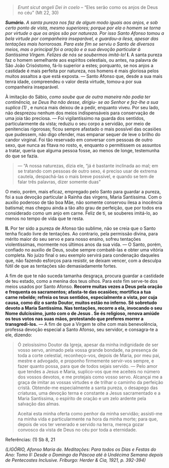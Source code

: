> *Erunt sicut angeli Dei in coelo* – “Eles serão como os anjos de Deus no céu” (Mt 22, 30)

***Sumário.** A santa pureza nos faz de algum modo iguais aos anjos, e sob certo ponto de vista, mesmo superiores; porque por ela o homem se torna por virtude o que os anjos são por natureza. Por isso Santo Afonso tomou a bela virtude por companheira inseparável, e guardou-a ilesa, apesar das tentações mais horrorosas. Para este fim se serviu o Santo de diversos meios, mas o principal foi a oração e a sua devoção particular à Santíssima Virgem. Felizes de nós se soubermos imitá-lo!* **I.** A santa pureza faz o homem semelhante aos espíritos celestiais, ou antes, na palavra de São João Crisóstomo, fá-lo superior a estes; porquanto, se nos anjos a castidade é mais perfeita por natureza, nos homens é mais gloriosa pelos muitos assaltos a que está exposta. — Santo Afonso que, desde a sua mais tenra idade, compreendeu o valor desta virtude, tomou-a por sua companheira inseparável.

À imitação do Sábio, *como soube que de outra maneira não podia ter continência, se Deus lha não desse, dirigiu- se ao Senhor e fez-lhe a sua suplica (1)* , e nunca mais deixou de a pedir, enquanto viveu. Por seu lado, não desprezou nenhum dos meios indispensáveis para conservação de uma joia tão preciosa. — Foi vigilantíssimo na guarda dos sentidos, particularmente da vista; reduziu o seu corpo a servidão, por meio de penitencias rigorosas; ficou sempre afastado o mais possível das ocasiões que pudessem, não digo ofender, mas empanar sequer de leve o brilho do candor virginal. Foi tão reservado em conversar com pessoas de outro sexo, que nunca as fitava no rosto, e, enquanto o permitissem os assuntos a tratar, queria que alguma pessoa fosse, ao menos de longe, testemunha do que se fazia.

> — “A nossa naturezas, dizia ele, “já é bastante inclinada ao mal; em se tratando com pessoas de outro sexo, é preciso usar de extrema cautela, despachá-las o mais breve possível, e quando se tem de falar três palavras, dizer somente duas”

O meio, porém, mais eficaz, empregado pelo Santo para guardar a pureza, foi a sua devoção particular à Rainha das virgens, Maria Santíssima. Com o auxilio poderoso de tão boa Mãe, não somente conservou ilesa a inocência batismal; mas chegou ainda a tão alto grau de perfeição, que por todos era considerado como um anjo em carne. Feliz de ti, se souberes imitá-lo, ao menos no tempo de vida que te resta.

**II.** Por ter sido a pureza de Afonso tão sublime, não se creia que o Santo tenha ficado livre de tentações. Ao contrario, pela permissão divina, para mérito maior do seu servo e para nosso ensino, sofreu tentações violentíssimas, mormente nos últimos anos da sua vida. — O Santo, porém, confiado no auxilio de Deus, soube sempre combatê-las e obter uma vitória completa. No juízo final o seu exemplo servirá para condenação daqueles que, não fazendo esforços para resistir, se deixam vencer, com a desculpa fútil de que as tentações são demasiadamente fortes.

A fim de que te não suceda tamanha desgraça, procura guardar a castidade de teu estado, como a menina dos teus olhos. Para este fim serve-te dos meios usados por Santo Afonso. **Recorre muitas vezes a Deus pela oração e frequenta os sacramentos; afasta-te das ocasiões; mortifica a tua carne rebelde; refreia os teus sentidos, especialmente a vista, por cuja causa, como diz o santo Doutor, muitos estão no inferno. Sê sobretudo devoto a Maria Santíssima. Nas tentações, recorre a ela, invocando o seu Nome dulcíssimo, junto com o de Jesus . Se és religioso, renova amiúde os teus votos nas suas mãos, protestando que preferes morrer a transgredi-los.** — A fim de que a Virgem te olhe com mais benevolência, professa devoção especial a Santo Afonso, seu servidor, e consagra-te a ele, dizendo:

> Ó zelosíssimo Doutor da Igreja, apesar da minha indignidade de ser vosso servo, animado pela vossa grande bondade, na presença de toda a corte celestial, reconheço-vos, depois de Maria, por meu pai, mestre e advogado, e proponho firmemente servir-vos sempre, e fazer quanto possa, para que de todos sejais servido. — Pelo amor que tendes a Jesus e Maria, suplico-vos que me aceiteis no número dos vossos devotos, e me protejais como vosso servo. Alcançai me a graça de imitar as vossas virtudes e de trilhar o caminho da perfeição cristã. Obtende-me especialmente a santa pureza, o desapego das criaturas, uma devoção terna e constante a Jesus sacramentado e a Maria Santíssima, o espírito de oração e um zelo ardente pela salvação das almas.
>
> Aceitai esta minha oferta como penhor da minha servidão; assisti-me na minha vida e particularmente na hora da minha morte; para que, depois de vos ter venerado e servido na terra, mereça gozar convosco da vista de Deus no céu por toda a eternidade.

Referências: (1) Sb 8, 21

*(LIGÓRIO, Afonso Maria de. Meditações: Para todos os Dias e Festas do Ano: Tomo II: Desde o Domingo da Páscoa até à Undécima Semana depois de Pentecostes Inclusive. Friburgo: Herder & Cia, 1921, p. 392-394)*
